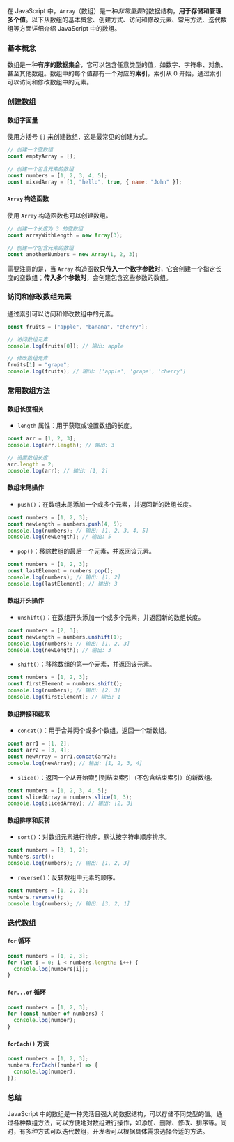 在 JavaScript 中，`Array`（数组）是一种*非常重要*的数据结构，**用于存储和管理多个值**。以下从数组的基本概念、创建方式、访问和修改元素、常用方法、迭代数组等方面详细介绍 JavaScript 中的数组。

### 基本概念

数组是一种**有序的数据集合**，它可以包含任意类型的值，如数字、字符串、对象、甚至其他数组。数组中的每个值都有一个对应的**索引**，索引从 0 开始，通过索引可以访问和修改数组中的元素。

### 创建数组

#### 数组字面量

使用方括号 `[]` 来创建数组，这是最常见的创建方式。

```javascript
// 创建一个空数组
const emptyArray = [];

// 创建一个包含元素的数组
const numbers = [1, 2, 3, 4, 5];
const mixedArray = [1, "hello", true, { name: "John" }];
```

#### `Array` 构造函数

使用 `Array` 构造函数也可以创建数组。

```javascript
// 创建一个长度为 3 的空数组
const arrayWithLength = new Array(3);

// 创建一个包含元素的数组
const anotherNumbers = new Array(1, 2, 3);
```

需要注意的是，当 `Array` 构造函数**只传入一个数字参数时**，它会创建一个指定长度的空数组；**传入多个参数时**，会创建包含这些参数的数组。

### 访问和修改数组元素

通过索引可以访问和修改数组中的元素。

```javascript
const fruits = ["apple", "banana", "cherry"];

// 访问数组元素
console.log(fruits[0]); // 输出: apple

// 修改数组元素
fruits[1] = "grape";
console.log(fruits); // 输出: ['apple', 'grape', 'cherry']
```

### 常用数组方法

#### 数组长度相关

- `length` 属性：用于获取或设置数组的长度。

```javascript
const arr = [1, 2, 3];
console.log(arr.length); // 输出: 3

// 设置数组长度
arr.length = 2;
console.log(arr); // 输出: [1, 2]
```

#### 数组末尾操作

- `push()`：在数组末尾添加一个或多个元素，并返回新的数组长度。

```javascript
const numbers = [1, 2, 3];
const newLength = numbers.push(4, 5);
console.log(numbers); // 输出: [1, 2, 3, 4, 5]
console.log(newLength); // 输出: 5
```

- `pop()`：移除数组的最后一个元素，并返回该元素。

```javascript
const numbers = [1, 2, 3];
const lastElement = numbers.pop();
console.log(numbers); // 输出: [1, 2]
console.log(lastElement); // 输出: 3
```

#### 数组开头操作

- `unshift()`：在数组开头添加一个或多个元素，并返回新的数组长度。

```javascript
const numbers = [2, 3];
const newLength = numbers.unshift(1);
console.log(numbers); // 输出: [1, 2, 3]
console.log(newLength); // 输出: 3
```

- `shift()`：移除数组的第一个元素，并返回该元素。

```javascript
const numbers = [1, 2, 3];
const firstElement = numbers.shift();
console.log(numbers); // 输出: [2, 3]
console.log(firstElement); // 输出: 1
```

#### 数组拼接和截取

- `concat()`：用于合并两个或多个数组，返回一个新数组。

```javascript
const arr1 = [1, 2];
const arr2 = [3, 4];
const newArray = arr1.concat(arr2);
console.log(newArray); // 输出: [1, 2, 3, 4]
```

- `slice()`：返回一个从开始索引到结束索引（不包含结束索引）的新数组。

```javascript
const numbers = [1, 2, 3, 4, 5];
const slicedArray = numbers.slice(1, 3);
console.log(slicedArray); // 输出: [2, 3]
```

#### 数组排序和反转

- `sort()`：对数组元素进行排序，默认按字符串顺序排序。

```javascript
const numbers = [3, 1, 2];
numbers.sort();
console.log(numbers); // 输出: [1, 2, 3]
```

- `reverse()`：反转数组中元素的顺序。

```javascript
const numbers = [1, 2, 3];
numbers.reverse();
console.log(numbers); // 输出: [3, 2, 1]
```

### 迭代数组

#### `for` 循环

```javascript
const numbers = [1, 2, 3];
for (let i = 0; i < numbers.length; i++) {
  console.log(numbers[i]);
}
```

#### `for...of` 循环

```javascript
const numbers = [1, 2, 3];
for (const number of numbers) {
  console.log(number);
}
```

#### `forEach()` 方法

```javascript
const numbers = [1, 2, 3];
numbers.forEach((number) => {
  console.log(number);
});
```

### 总结

JavaScript 中的数组是一种灵活且强大的数据结构，可以存储不同类型的值。通过各种数组方法，可以方便地对数组进行操作，如添加、删除、修改、排序等。同时，有多种方式可以迭代数组，开发者可以根据具体需求选择合适的方法。
